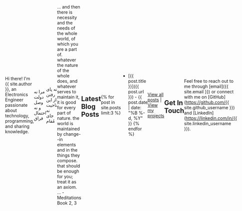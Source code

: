 ```yaml
---
layout: page
title: Home
---
```


# Welcome to My Personal Website
  <div class="model-box">
    <canvas id="modelCanvas" width="320" height="320"></canvas>
  </div>

Hi there! I'm {{ site.author }}, an Electronics Engineer passionate about technology, programming, and sharing knowledge.

مرا نه دولت وصل و نه احتمال فراق

نه پای رفتن از این ناحیت نه جای مُقام

___
... and then there is necessity and the needs of the whole world, of which you are a part of. whatever the nature of the whole does, and whatever serves to maintain it, it is good for every part of nature. the world is maintained by change--in elements and in the things they compose. that should be enough for you; treat it as an axiom. ... -Meditations Book 2, 3
## Latest Blog Posts

{% for post in site.posts limit:3 %}
- [{{ post.title }}]({{ post.url }}) - {{ post.date | date: "%B %-d, %Y" }}
{% endfor %}

[View all posts](/archive) | [View my projects](/projects)

## Get In Touch

Feel free to reach out to me through [email]({{ site.email }}) or connect with me on [GitHub](https://github.com/{{ site.github_username }}) and [LinkedIn](https://linkedin.com/in/{{ site.linkedin_username }}).

<style>
  .welcome-section {
    margin-bottom: 2rem;
  }
  
  .featured-posts {
    background: #f8f9fa;
    padding: 1.5rem;
    border-radius: 8px;
    margin: 2rem 0;
  }
  
  .featured-posts h2 {
    margin-top: 0;
    color: #2c3e50;
  }
  
  .cta-buttons {
    display: flex;
    gap: 1rem;
    margin: 2rem 0;
  }
  
  .cta-button {
    display: inline-block;
    padding: 0.8rem 1.5rem;
    background-color: #2a7ae2;
    color: white !important;
    text-decoration: none;
    border-radius: 4px;
    transition: background-color 0.2s;
  }
  
  .cta-button:hover {
    background-color: #1a5cb0;
  }
  
  @media (max-width: 600px) {
    .cta-buttons {
      flex-direction: column;
      gap: 0.5rem;
    }
    
    .cta-button {
      text-align: center;
    }
  }

    body {
      background: #fdfdfd;
      display: flex;
      justify-content: center;
      align-items: center;
      height: 100vh;
      margin: 0;
    }

    /* container with visible overflow */
    .model-box {
      width: 320px;
      height: 320px;
      position: relative;
      overflow: visible;
    }

    canvas {
      width: 100%;
      height: 100%;
      display: block;
    }
</style>

  <script type="module">
    import * as THREE from "https://cdn.jsdelivr.net/npm/three@0.158.0/build/three.module.js";
    import { OBJLoader } from "https://cdn.jsdelivr.net/npm/three@0.158.0/examples/jsm/loaders/OBJLoader.js";

    const canvas = document.getElementById("modelCanvas");

    const scene = new THREE.Scene();
    const camera = new THREE.PerspectiveCamera(45, 1, 0.1, 1000);
    const renderer = new THREE.WebGLRenderer({ canvas, alpha: true, antialias: true });
    renderer.setClearColor(0xfdfdfd, 1);

    // Lighting
    const light = new THREE.DirectionalLight(0xffffff, 1);
    light.position.set(3, 3, 5);
    scene.add(light);
    scene.add(new THREE.AmbientLight(0xffffff, 0.4));

    // Load OBJ model
    const loader = new OBJLoader();
    loader.load("model.obj", (object) => {
      object.traverse((child) => {
        if (child.isMesh) {
          child.material = new THREE.MeshStandardMaterial({ color: 0x444444 });
        }
      });

      object.scale.set(1.2, 1.2, 1.2); // slightly oversized to peek out
      object.rotation.x = 0.5;
      scene.add(object);

      animate(object);
    });

    camera.position.z = 4;

    function animate(model) {
      requestAnimationFrame(() => animate(model));
      model.rotation.y += 0.01;
      renderer.render(scene, camera);
    }
  </script>